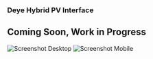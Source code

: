 ### Deye Hybrid PV Interface

## Coming Soon, Work in Progress

![Screenshot Desktop](https://clippy.cc/postimg/438531128064)
![Screenshot Mobile](https://clippy.cc/postimg/688109055288)
